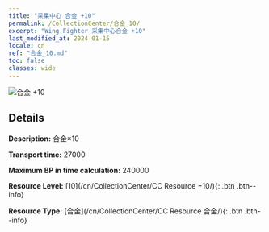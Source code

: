 ```yaml
---
title: "采集中心 合金 +10"
permalink: /CollectionCenter/合金_10/
excerpt: "Wing Fighter 采集中心合金 +10"
last_modified_at: 2024-01-15
locale: cn
ref: "合金_10.md"
toc: false
classes: wide
---
```



![合金 +10](/images/cc/CC_Alloy_Plate_6.png)

## Details

  **Description:** 合金×10

  **Transport time:** 27000

  **Maximum BP in time calculation:** 240000

  **Resource Level:** [10](/cn/CollectionCenter/CC Resource +10/){: .btn .btn--info}

  **Resource Type:** [合金](/cn/CollectionCenter/CC Resource 合金/){: .btn .btn--info}

